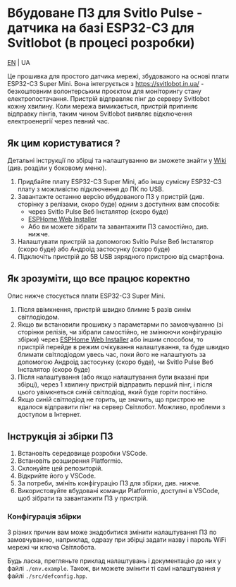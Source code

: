 # Вбудоване ПЗ для Svitlo Pulse - датчика на базі ESP32-C3 для Svitlobot (в процесі розробки)

[EN](./README-UA.md) | UA

Це прошивка для простого датчика мережі, збудованого на основі плати ESP32-C3 Super Mini. Вона інтегрується з https://svitlobot.in.ua/ - безкоштовним волонтерським проєктом для моніторингу стану електропостачання. Пристрій відправляє пінг до серверу Svitlobot кожну хвилину. Коли мережа вимикається, пристрій припиняє відправку пінгів, таким чином Svitlobot виявляє відключення електроенергії через певний час.

## Як цим користуватися ?

Детальні інструкції по збірці та налаштуванню ви зможете знайти у [Wiki](https://github.com/SvitloPulse/esp32-firmware/wiki) (див. розділи у боковому меню).

1. Придбайте плату ESP32-C3 Super Mini, або іншу сумісну ESP32-C3 плату з можливістю підключення до ПК по USB.
1. Завантажте останню версію вбудованого ПЗ у пристрій (див. сторінку з релізами, скоро буде) одним з доступних вам способів: 
    - через Svitlo Pulse Веб Інсталятор (скоро буде)
    - [ESPHome Web Installer](https://web.esphome.io/)
    - Або ви можете зібрати та завантажити ПЗ самостійно, див. нижче.
1. Налаштувати пристрій за допомогою Svitlo Pulse Веб Інсталятор (скоро буде) або Андроід застосунку (скоро буде)
1. Підключіть пристрій до 5В USB зярядного пристрою від смартфона.

## Як зрозуміти, що все працює коректно

Опис нижче стосується плати ESP32-C3 Super Mini.

1. Після ввімкнення, пристрій швидко блимне 5 разів синім світлодіодом.
1. Якщо ви встановили прошивку з параметарми по замовчуванню (зі сторінки релізів, чи зібрали самостійно, не змінюючи конфігурацію збірки) через [ESPHome Web Installer](https://web.esphome.io/) або іншим способом, то пристрій перейде в режим очікування налаштування, та буде швидко блимати світлодіодом увесь час, поки його не налаштують за допомогою Андроід застосунку (скоро буде), чи Svitlo Pulse Веб Інсталятор (скоро буде)
1. Після налаштування (або якщо налаштування були вказані при збірці), через 1 хвилину пристрій відправить перший пінг, і після цього увімкнеться синій світлодіод, який буде горіти постійно.
1. Якщо синій світлодіод не горить, це значить, що пристрою не вдалося відправити пінг на сервер Світлобот. Можливо, проблеми з доступом в Інтернет.

## Інструкція зі збірки ПЗ

1. Встановіть середовище розробки VSCode.
1. Встановіть розширення Platformio.
1. Склонуйте цей репозиторій.
1. Відкрийте його у VSCode.
1. За потреби, змініть конфігурацію ПЗ для збірки, див. нижче.
1. Використовуйте вбудовані команди Platformio, доступні в VSCode, щоб зібрати та завантажити ПЗ у пристрій.

### Конфігурація збірки

З різних причин вам може знадобитися змінити налаштування ПЗ по замовчуванню, наприклад, одразу при збірці задати назву і пароль WiFi мережі чи ключа Світлобота.

Будь ласка, прегляньте приклад налаштувань і документацію до них у файлі ``./env.example``.
Також, ви можете змінити ті самі налаштування у файлі ``./src/defconfig.hpp``.
